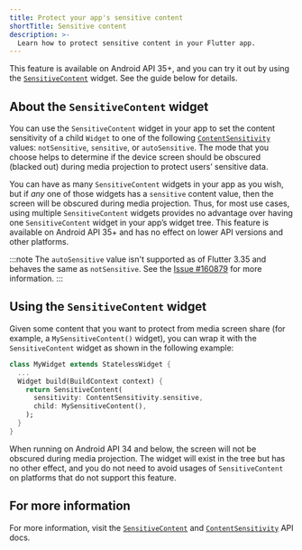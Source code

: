 ```yaml
---
title: Protect your app's sensitive content
shortTitle: Sensitive content
description: >-
  Learn how to protect sensitive content in your Flutter app.
---
```


This feature is available on Android API 35+, and you can try it out by using
the [`SensitiveContent`] widget. See the guide below for details.

## About the `SensitiveContent` widget

You can use the `SensitiveContent` widget in your app to set the content
sensitivity of a child `Widget` to one of the following [`ContentSensitivity`]
values: `notSensitive`, `sensitive`, or `autoSensitive`. The mode that you
choose helps to determine if the device screen should be obscured
(blacked out) during media projection to protect users’ sensitive data.

You can have as many `SensitiveContent` widgets in your app as you wish,
but if _any_ one of those widgets has a `sensitive` content value, then the
screen will be obscured during media projection. Thus, for most use cases,
using multiple `SensitiveContent` widgets provides no advantage over having
one `SensitiveContent` widget in your app’s widget tree. This feature is
available on Android API 35+ and has no effect on lower API versions and
other platforms.

:::note
The `autoSensitive` value isn't supported as of Flutter 3.35 and behaves
the same as `notSensitive`. See the [Issue #160879][] for more information.
:::

## Using the `SensitiveContent` widget

Given some content that you want to protect from media screen share
(for example, a `MySensitiveContent()` widget), you can wrap it with the
`SensitiveContent` widget as shown in the following example:

```dart
class MyWidget extends StatelessWidget {
  ...
  Widget build(BuildContext context) {
    return SensitiveContent(
      sensitivity: ContentSensitivity.sensitive,
      child: MySensitiveContent(),
    );
  }
}
```

When running on Android API 34 and below, the screen will not be obscured
during media projection. The widget will exist in the tree but has no other
effect, and you do not need to avoid usages of `SensitiveContent` on platforms
that do not support this feature.

## For more information

For more information, visit the [`SensitiveContent`][]
and [`ContentSensitivity`][] API docs.

[`SensitiveContent`]: {{site.api}}/flutter/widgets/SensitiveContent-class.html
[`ContentSensitivity`]: {{site.api}}/flutter/services/ContentSensitivity.html
[Issue #160879]: {{site.github}}/flutter/flutter/issues/160879

